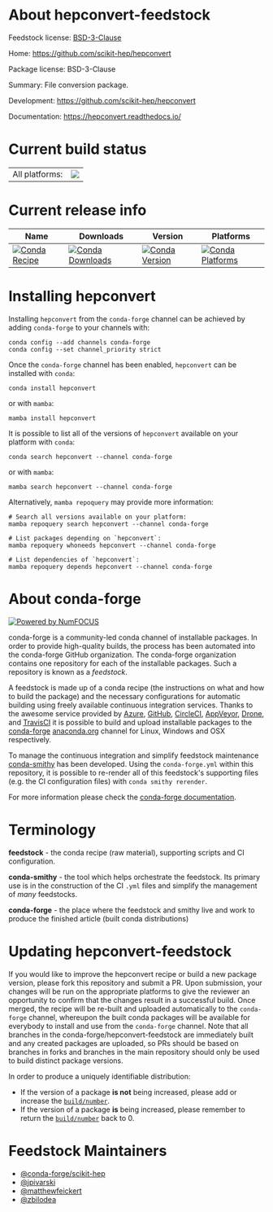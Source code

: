 About hepconvert-feedstock
==========================

Feedstock license: [BSD-3-Clause](https://github.com/conda-forge/hepconvert-feedstock/blob/main/LICENSE.txt)

Home: https://github.com/scikit-hep/hepconvert

Package license: BSD-3-Clause

Summary: File conversion package.

Development: https://github.com/scikit-hep/hepconvert

Documentation: https://hepconvert.readthedocs.io/

Current build status
====================


<table><tr><td>All platforms:</td>
    <td>
      <a href="https://dev.azure.com/conda-forge/feedstock-builds/_build/latest?definitionId=21921&branchName=main">
        <img src="https://dev.azure.com/conda-forge/feedstock-builds/_apis/build/status/hepconvert-feedstock?branchName=main">
      </a>
    </td>
  </tr>
</table>

Current release info
====================

| Name | Downloads | Version | Platforms |
| --- | --- | --- | --- |
| [![Conda Recipe](https://img.shields.io/badge/recipe-hepconvert-green.svg)](https://anaconda.org/conda-forge/hepconvert) | [![Conda Downloads](https://img.shields.io/conda/dn/conda-forge/hepconvert.svg)](https://anaconda.org/conda-forge/hepconvert) | [![Conda Version](https://img.shields.io/conda/vn/conda-forge/hepconvert.svg)](https://anaconda.org/conda-forge/hepconvert) | [![Conda Platforms](https://img.shields.io/conda/pn/conda-forge/hepconvert.svg)](https://anaconda.org/conda-forge/hepconvert) |

Installing hepconvert
=====================

Installing `hepconvert` from the `conda-forge` channel can be achieved by adding `conda-forge` to your channels with:

```
conda config --add channels conda-forge
conda config --set channel_priority strict
```

Once the `conda-forge` channel has been enabled, `hepconvert` can be installed with `conda`:

```
conda install hepconvert
```

or with `mamba`:

```
mamba install hepconvert
```

It is possible to list all of the versions of `hepconvert` available on your platform with `conda`:

```
conda search hepconvert --channel conda-forge
```

or with `mamba`:

```
mamba search hepconvert --channel conda-forge
```

Alternatively, `mamba repoquery` may provide more information:

```
# Search all versions available on your platform:
mamba repoquery search hepconvert --channel conda-forge

# List packages depending on `hepconvert`:
mamba repoquery whoneeds hepconvert --channel conda-forge

# List dependencies of `hepconvert`:
mamba repoquery depends hepconvert --channel conda-forge
```


About conda-forge
=================

[![Powered by
NumFOCUS](https://img.shields.io/badge/powered%20by-NumFOCUS-orange.svg?style=flat&colorA=E1523D&colorB=007D8A)](https://numfocus.org)

conda-forge is a community-led conda channel of installable packages.
In order to provide high-quality builds, the process has been automated into the
conda-forge GitHub organization. The conda-forge organization contains one repository
for each of the installable packages. Such a repository is known as a *feedstock*.

A feedstock is made up of a conda recipe (the instructions on what and how to build
the package) and the necessary configurations for automatic building using freely
available continuous integration services. Thanks to the awesome service provided by
[Azure](https://azure.microsoft.com/en-us/services/devops/), [GitHub](https://github.com/),
[CircleCI](https://circleci.com/), [AppVeyor](https://www.appveyor.com/),
[Drone](https://cloud.drone.io/welcome), and [TravisCI](https://travis-ci.com/)
it is possible to build and upload installable packages to the
[conda-forge](https://anaconda.org/conda-forge) [anaconda.org](https://anaconda.org/)
channel for Linux, Windows and OSX respectively.

To manage the continuous integration and simplify feedstock maintenance
[conda-smithy](https://github.com/conda-forge/conda-smithy) has been developed.
Using the ``conda-forge.yml`` within this repository, it is possible to re-render all of
this feedstock's supporting files (e.g. the CI configuration files) with ``conda smithy rerender``.

For more information please check the [conda-forge documentation](https://conda-forge.org/docs/).

Terminology
===========

**feedstock** - the conda recipe (raw material), supporting scripts and CI configuration.

**conda-smithy** - the tool which helps orchestrate the feedstock.
                   Its primary use is in the construction of the CI ``.yml`` files
                   and simplify the management of *many* feedstocks.

**conda-forge** - the place where the feedstock and smithy live and work to
                  produce the finished article (built conda distributions)


Updating hepconvert-feedstock
=============================

If you would like to improve the hepconvert recipe or build a new
package version, please fork this repository and submit a PR. Upon submission,
your changes will be run on the appropriate platforms to give the reviewer an
opportunity to confirm that the changes result in a successful build. Once
merged, the recipe will be re-built and uploaded automatically to the
`conda-forge` channel, whereupon the built conda packages will be available for
everybody to install and use from the `conda-forge` channel.
Note that all branches in the conda-forge/hepconvert-feedstock are
immediately built and any created packages are uploaded, so PRs should be based
on branches in forks and branches in the main repository should only be used to
build distinct package versions.

In order to produce a uniquely identifiable distribution:
 * If the version of a package **is not** being increased, please add or increase
   the [``build/number``](https://docs.conda.io/projects/conda-build/en/latest/resources/define-metadata.html#build-number-and-string).
 * If the version of a package **is** being increased, please remember to return
   the [``build/number``](https://docs.conda.io/projects/conda-build/en/latest/resources/define-metadata.html#build-number-and-string)
   back to 0.

Feedstock Maintainers
=====================

* [@conda-forge/scikit-hep](https://github.com/orgs/conda-forge/teams/scikit-hep/)
* [@jpivarski](https://github.com/jpivarski/)
* [@matthewfeickert](https://github.com/matthewfeickert/)
* [@zbilodea](https://github.com/zbilodea/)


<!-- dummy commit to enable rerendering -->


